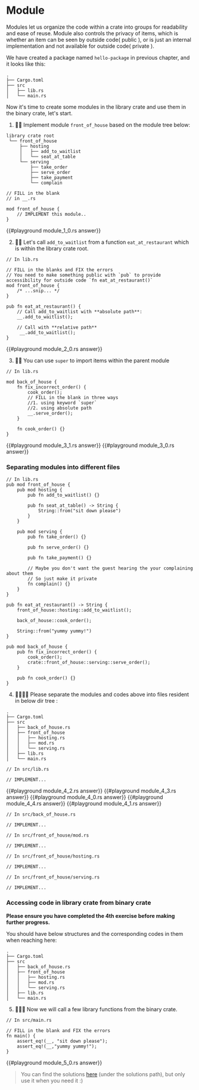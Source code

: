 # Module

Modules let us organize the code within a crate into groups for readability and ease of reuse. Module also controls the privacy of items, which is whether an item can be seen by outside code( public ), or is just an internal implementation and not available for outside code( private ).

We have created a package named `hello-package` in previous chapter, and it looks like this:

```shell
.
├── Cargo.toml
├── src
│   ├── lib.rs
│   └── main.rs
```

Now it's time to create some modules in the library crate and use them in the binary crate, let's start.

1. 🌟🌟 Implement module `front_of_house` based on the module tree below:

```shell
library crate root
 └── front_of_house
     ├── hosting
     │   ├── add_to_waitlist
     │   └── seat_at_table
     └── serving
         ├── take_order
         ├── serve_order
         ├── take_payment
         └── complain
```

```rust,editable
// FILL in the blank
// in __.rs

mod front_of_house {
    // IMPLEMENT this module..
}
```

{{#playground module_1_0.rs answer}}

2. 🌟🌟 Let's call `add_to_waitlist` from a function `eat_at_restaurant` which is within the library crate root.

```rust,editable
// In lib.rs

// FILL in the blanks and FIX the errors
// You need to make something public with `pub` to provide accessibility for outside code `fn eat_at_restaurant()`
mod front_of_house {
    /* ...snip... */
}

pub fn eat_at_restaurant() {
    // Call add_to_waitlist with **absolute path**:
    __.add_to_waitlist();

    // Call with **relative path**
     __.add_to_waitlist();
}
```

{{#playground module_2_0.rs answer}}

3. 🌟🌟 You can use `super` to import items within the parent module

```rust,editable
// In lib.rs

mod back_of_house {
    fn fix_incorrect_order() {
        cook_order();
        // FILL in the blank in three ways
        //1. using keyword `super`
        //2. using absolute path
        __.serve_order();
    }

    fn cook_order() {}
}
```

{{#playground module_3_1.rs answer}}
{{#playground module_3_0.rs answer}}

### Separating modules into different files

```rust,editable
// In lib.rs
pub mod front_of_house {
    pub mod hosting {
        pub fn add_to_waitlist() {}

        pub fn seat_at_table() -> String {
            String::from("sit down please")
        }
    }

    pub mod serving {
        pub fn take_order() {}

        pub fn serve_order() {}

        pub fn take_payment() {}

        // Maybe you don't want the guest hearing the your complaining about them
        // So just make it private
        fn complain() {}
    }
}

pub fn eat_at_restaurant() -> String {
    front_of_house::hosting::add_to_waitlist();

    back_of_house::cook_order();

    String::from("yummy yummy!")
}

pub mod back_of_house {
    pub fn fix_incorrect_order() {
        cook_order();
        crate::front_of_house::serving::serve_order();
    }

    pub fn cook_order() {}
}
```

4. 🌟🌟🌟🌟 Please separate the modules and codes above into files resident in below dir tree :

```shell
.
├── Cargo.toml
├── src
│   ├── back_of_house.rs
│   ├── front_of_house
│   │   ├── hosting.rs
│   │   ├── mod.rs
│   │   └── serving.rs
│   ├── lib.rs
│   └── main.rs
```

```rust,editable
// In src/lib.rs

// IMPLEMENT...
```

{{#playground module_4_2.rs answer}}
{{#playground module_4_3.rs answer}}
{{#playground module_4_0.rs answer}}
{{#playground module_4_4.rs answer}}
{{#playground module_4_1.rs answer}}

```rust,editable
// In src/back_of_house.rs

// IMPLEMENT...
```

```rust,editable
// In src/front_of_house/mod.rs

// IMPLEMENT...
```

```rust,editable
// In src/front_of_house/hosting.rs

// IMPLEMENT...
```

```rust,editable
// In src/front_of_house/serving.rs

// IMPLEMENT...
```

### Accessing code in library crate from binary crate

**Please ensure you have completed the 4th exercise before making further progress.**

You should have below structures and the corresponding codes in them when reaching here:

```shell
.
├── Cargo.toml
├── src
│   ├── back_of_house.rs
│   ├── front_of_house
│   │   ├── hosting.rs
│   │   ├── mod.rs
│   │   └── serving.rs
│   ├── lib.rs
│   └── main.rs
```

5. 🌟🌟🌟 Now we will call a few library functions from the binary crate.

```rust,editable
// In src/main.rs

// FILL in the blank and FIX the errors
fn main() {
    assert_eq!(__, "sit down please");
    assert_eq!(__,"yummy yummy!");
}
```

{{#playground module_5_0.rs answer}}

> You can find the solutions [here](https://github.com/sunface/rust-by-practice) (under the solutions path), but only use it when you need it :)
